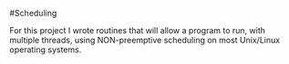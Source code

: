 #Scheduling

For this project I wrote routines that will allow a program to run, with multiple threads, using NON-preemptive scheduling on most Unix/Linux operating systems.
